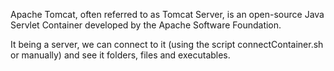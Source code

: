 Apache Tomcat, often referred to as Tomcat Server, is an open-source Java Servlet Container developed by the Apache Software Foundation.

It being a server, we can connect to it (using the script connectContainer.sh or manually) and see it folders, files and executables.